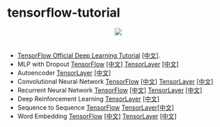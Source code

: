 # tensorflow-tutorial

<div align="center">
  <div class="TensorFlow">
    <img src="https://www.tensorflow.org/images/tf_logo_transp.png" style=": left; margin-left: 5px; margin-bottom: 5px;"><br><br>
  </div>
</div>


 - [TensorFlow Official Deep Learning Tutorial](https://www.tensorflow.org/versions/master/tutorials/index.html) [[中文]](http://wiki.jikexueyuan.com/project/tensorflow-zh/).
 - MLP with Dropout 
 [TensorFlow](https://www.tensorflow.org/versions/master/tutorials/mnist/beginners/index.html) [[中文]](http://wiki.jikexueyuan.com/project/tensorflow-zh/tutorials/mnist_beginners.html)  [TensorLayer](http://tensorlayer.readthedocs.io/en/latest/user/tutorial.html#tensorlayer-is-simple) [[中文]](http://tensorlayercn.readthedocs.io/zh/latest/user/tutorial.html#tensorlayer)
 - Autoencoder [TensorLayer](http://tensorlayercn.readthedocs.io/zh/latest/user/tutorial.html#tensorlayer) [[中文]](http://tensorlayercn.readthedocs.io/zh/latest/user/tutorial.html#denoising-autoencoder)
 - Convolutional Neural Network [TensorFlow](https://www.tensorflow.org/versions/master/tutorials/mnist/pros/index.html) [[中文]](http://wiki.jikexueyuan.com/project/tensorflow-zh/tutorials/mnist_pros.html)  [TensorLayer](http://tensorlayer.readthedocs.io/en/latest/user/tutorial.html#convolutional-neural-network-cnn) [[中文]](http://tensorlayercn.readthedocs.io/zh/latest/user/tutorial.html#convolutional-neural-network)
 - Recurrent Neural Network [TensorFlow](https://www.tensorflow.org/versions/master/tutorials/recurrent/index.html#recurrent-neural-networks) [[中文]](http://wiki.jikexueyuan.com/project/tensorflow-zh/tutorials/recurrent.html)  [TensorLayer](http://tensorlayer.readthedocs.io/en/latest/user/tutorial.html#understand-lstm) [[中文]](http://tensorlayercn.readthedocs.io/zh/latest/user/tutorial.html#lstm)
 - Deep Reinforcement Learning [TensorLayer](http://tensorlayer.readthedocs.io/en/latest/user/tutorial.html#understand-reinforcement-learning) [[中文]](http://tensorlayercn.readthedocs.io/zh/latest/user/tutorial.html#id13)
 - Sequence to Sequence [TensorFlow](https://www.tensorflow.org/versions/master/tutorials/seq2seq/index.html#sequence-to-sequence-models)  [TensorLayer](http://tensorlayer.readthedocs.io/en/latest/user/tutorial.html#understand-translation)[[中文]](http://tensorlayercn.readthedocs.io/zh/latest/user/tutorial.html#id30)
 - Word Embedding [TensorFlow](https://www.tensorflow.org/versions/master/tutorials/word2vec/index.html#vector-representations-of-words) [[中文]](http://wiki.jikexueyuan.com/project/tensorflow-zh/tutorials/word2vec.html)  [TensorLayer](http://tensorlayer.readthedocs.io/en/latest/user/tutorial.html#understand-word-embedding) [[中文]](http://tensorlayercn.readthedocs.io/zh/latest/user/tutorial.html#word-embedding)
 
